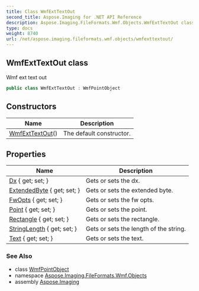 ```yaml
---
title: Class WmfExtTextOut
second_title: Aspose.Imaging for .NET API Reference
description: Aspose.Imaging.FileFormats.Wmf.Objects.WmfExtTextOut class. Wmf ext text out
type: docs
weight: 8740
url: /net/aspose.imaging.fileformats.wmf.objects/wmfexttextout/
---
```

## WmfExtTextOut class

Wmf ext text out

```csharp
public class WmfExtTextOut : WmfPointObject
```

## Constructors

| Name | Description |
| --- | --- |
| [WmfExtTextOut](wmfexttextout/)() | The default constructor. |

## Properties

| Name | Description |
| --- | --- |
| [Dx](../../aspose.imaging.fileformats.wmf.objects/wmfexttextout/dx/) { get; set; } | Gets or sets the dx. |
| [ExtendedByte](../../aspose.imaging.fileformats.wmf.objects/wmfexttextout/extendedbyte/) { get; set; } | Gets or sets the extended byte. |
| [FwOpts](../../aspose.imaging.fileformats.wmf.objects/wmfexttextout/fwopts/) { get; set; } | Gets or sets the fw opts. |
| [Point](../../aspose.imaging.fileformats.wmf.objects/wmfpointobject/point/) { get; set; } | Gets or sets the point. |
| [Rectangle](../../aspose.imaging.fileformats.wmf.objects/wmfexttextout/rectangle/) { get; set; } | Gets or sets the rectangle. |
| [StringLength](../../aspose.imaging.fileformats.wmf.objects/wmfexttextout/stringlength/) { get; set; } | Gets or sets the length of the string. |
| [Text](../../aspose.imaging.fileformats.wmf.objects/wmfexttextout/text/) { get; set; } | Gets or sets the text. |

### See Also

* class [WmfPointObject](../wmfpointobject/)
* namespace [Aspose.Imaging.FileFormats.Wmf.Objects](../../aspose.imaging.fileformats.wmf.objects/)
* assembly [Aspose.Imaging](../../)


